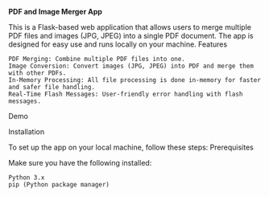 **PDF and Image Merger App**

This is a Flask-based web application that allows users to merge multiple PDF files and images (JPG, JPEG) into a single PDF document. The app is designed for easy use and runs locally on your machine.
Features

    PDF Merging: Combine multiple PDF files into one.
    Image Conversion: Convert images (JPG, JPEG) into PDF and merge them with other PDFs.
    In-Memory Processing: All file processing is done in-memory for faster and safer file handling.
    Real-Time Flash Messages: User-friendly error handling with flash messages.

Demo

Installation

To set up the app on your local machine, follow these steps:
Prerequisites

Make sure you have the following installed:

    Python 3.x
    pip (Python package manager)
